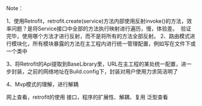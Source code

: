 Note：

1、使用Retrofit，retrofit.create(service)方法内部使用反射invoke()的方法，效率问题？是将Service接口中全部的方法执行映射进行遍历，慢，体验差。
  验证完毕，使用哪个方法才进行反射，而不是将所有的方法全部反射。
2、路由模式进行模块化，所有模块暴露的方法在主工程内进行统一管理配置，例如写在文件下或一个类中

3、将Retrofit的Api提取到BaseLibrary里，URL在主工程的某处统一配置，进一步封装，之前的网络地址在Build.config下，封装对用户使用力求简洁明了

4、Mvp模式的理解，进行解耦

网上查看，retrofit的使用
接口，程序的扩展性、解耦、复用
泛型查看

